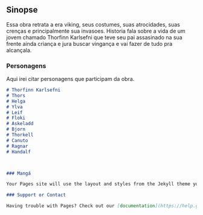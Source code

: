 ## Sinopse 

Essa obra retrata a era viking, seus costumes, suas atrocidades, suas crenças e principalmente sua invasoes.
Historia fala sobre a vida de um jovem chamado Thorfinn Karlsefni que teve seu pai assasinado na sua frente ainda criança e jura buscar vingança e vai fazer de tudo pra alcançala.

### Personagens

Aqui irei citar personagens que participam da obra.

```markdown
# Thorfinn Karlsefni
# Thors
# Helga
# Ylva
# Leif
# Floki
# Askeladd
# Bjorn
# Thorkell
# Canuto
# Ragnar
# Handalf



### Mangá

Your Pages site will use the layout and styles from the Jekyll theme you have selected in your [repository settings](https://github.com/renanpb08/trab.luiz/settings). The name of this theme is saved in the Jekyll `_config.yml` configuration file.

### Support or Contact

Having trouble with Pages? Check out our [documentation](https://help.github.com/categories/github-pages-basics/) or [contact support](https://github.com/contact) and we’ll help you sort it out.
